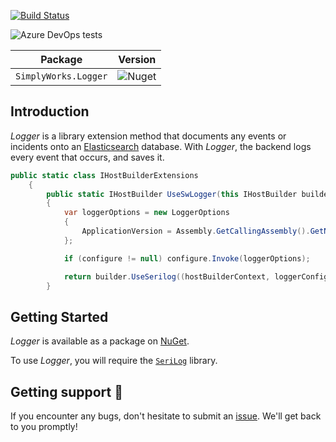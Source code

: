 [![Build Status](https://dev.azure.com/simplify9/Github%20Pipelines/_apis/build/status/simplify9.Logger?branchName=master)](https://dev.azure.com/simplify9/Github%20Pipelines/_build/latest?definitionId=168&branchName=master) 

![Azure DevOps tests](https://img.shields.io/azure-devops/tests/Simplify9/Github%20Pipelines/168?style=for-the-badge)


| **Package**       | **Version** |
| :----------------:|:----------------------:|
|```SimplyWorks.Logger```| ![Nuget](https://img.shields.io/nuget/v/SimplyWorks.Logger?style=for-the-badge)


## Introduction 
*Logger* is a library extension method that documents any events or incidents onto an [Elasticsearch](https://www.elastic.co/blog/found-elasticsearch-as-nosql) database. With *Logger*, the backend logs every event that occurs, and saves it. 


```csharp
public static class IHostBuilderExtensions
    {
        public static IHostBuilder UseSwLogger(this IHostBuilder builder, Action<LoggerOptions> configure = null)
        {
            var loggerOptions = new LoggerOptions
            {
                ApplicationVersion = Assembly.GetCallingAssembly().GetName().Version.ToString()
            };

            if (configure != null) configure.Invoke(loggerOptions);

            return builder.UseSerilog((hostBuilderContext, loggerConfiguration) => ConfigureSerilog(hostBuilderContext, loggerConfiguration, loggerOptions));
        }
```
## Getting Started
*Logger* is available as a package on [NuGet](https://www.nuget.org/packages/SimplyWorks.Logger/). 

To use *Logger*, you will require the [`SeriLog`](https://serilog.net) library. 

## Getting support 👷
If you encounter any bugs, don't hesitate to submit an [issue](https://github.com/simplify9/Logger/issues). We'll get back to you promptly!

